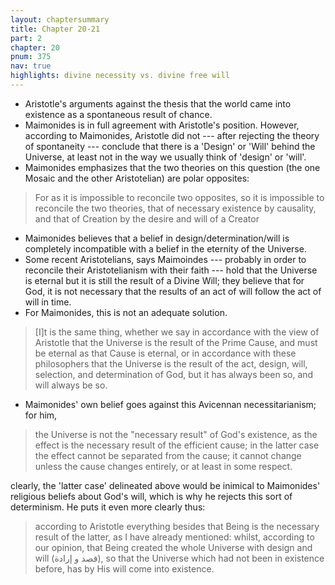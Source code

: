 ```yaml
---
layout: chaptersummary
title: Chapter 20-21
part: 2
chapter: 20
pnum: 375
nav: true
highlights: divine necessity vs. divine free will
---
```


- Aristotle's arguments against the thesis that the world came into existence as a spontaneous result of chance.
- Maimonides is in full agreement with Aristotle's position. However, according to Maimonides, Aristotle did not --- after rejecting the theory of spontaneity --- conclude that there is a 'Design' or 'Will' behind the Universe, at least not in the way we usually think of 'design' or 'will'.
- Maimonides emphasizes that the two theories on this question (the one Mosaic and the other Aristotelian) are polar opposites:
> For as it is impossible to reconcile two opposites, so it is impossible to reconcile the two theories, that of necessary existence by causality, and that of Creation by the desire and will of a Creator

- Maimonides believes that a belief in design/determination/will is completely incompatible with a belief in the eternity of the Universe.
- Some recent Aristotelians, says Maimoindes --- probably in order to reconcile their Aristotelianism with their faith --- hold that the Universe is eternal but it is still the result of a Divine Will; they believe that for God, it is not necessary that the results of an act of will follow the act of will in time.
- For Maimonides, this is not an adequate solution.
> [I]t is the same thing, whether we say in accordance with the view of Aristotle that the Universe is the result of the Prime Cause, and must be eternal as that Cause is eternal, or in accordance with these philosophers that the Universe is the result of the act, design, will, selection, and determination of God, but it has always been so, and will always be so.

- Maimonides' own belief goes against this Avicennan necessitarianism; for him,
> the Universe is not the "necessary result" of God's existence, as the effect is the necessary result of the efficient cause; in the latter case the effect cannot be separated from the cause; it cannot change unless the cause changes entirely, or at least in some respect.

clearly, the 'latter case' delineated above would be inimical to Maimonides' religious beliefs about God's will, which is why he rejects this sort of determinism. He puts it even more clearly thus:
> according to Aristotle everything besides that Being is the necessary result of the latter, as I have already mentioned: whilst, according to our opinion, that Being created the whole Universe with design and will (قصد و إرادة), so that the Universe which had not been in existence before, has by His will come into existence.

